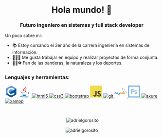 <h1 align="center">Hola mundo! 👋</h1>
<h3 align="center">Futuro ingeniero en sistemas y full stack developer</h3>

Un poco sobre mi:

- 📚 Estoy cursando el 3er año de la carrera ingeniería en sistemas de información.
- 👨‍💻👥 Me gusta trabajar en equipo y realizar proyectos de forma conjunta.
- 🏴🐘⚽ Fan de las banderas, la naturaleza y los deportes.


<h3 align="left">Lenguajes y herramientas:</h3>
<p align="left">
  <a href="https://www.cprogramming.com/" target="_blank" rel="noreferrer">
    <img src="https://raw.githubusercontent.com/devicons/devicon/master/icons/c/c-original.svg" alt="c" width="40" height="40"/>
  </a>
  <a href="https://www.java.com" target="_blank" rel="noreferrer">
    <img src="https://raw.githubusercontent.com/devicons/devicon/master/icons/java/java-original.svg" alt="java" width="40" height="40"/>
  </a>
  <a href="https://www.w3.org/html/" target="_blank" rel="noreferrer">
    <img src="https://www.w3.org/html/logo/downloads/HTML5_Badge_256.png" alt="html5" width="40" height="40"/>
  </a>
  <a href="https://www.w3schools.com/css/" target="_blank" rel="noreferrer">
    <img src="https://upload.wikimedia.org/wikipedia/commons/thumb/6/62/CSS3_logo.svg/800px-CSS3_logo.svg.png" alt="css3" width="40" height="40"/>
  </a>
  <a href="https://getbootstrap.com" target="_blank" rel="noreferrer"> 
     <img src="https://upload.wikimedia.org/wikipedia/commons/thumb/b/b2/Bootstrap_logo.svg/512px-Bootstrap_logo.svg.png" alt="bootstrap" width="45" height="40"/>
  </a>
  <a href="https://developer.mozilla.org/en-US/docs/Web/JavaScript" target="_blank" rel="noreferrer">
    <img src="https://raw.githubusercontent.com/devicons/devicon/master/icons/javascript/javascript-original.svg" alt="javascript" width="40" height="40"/>
  </a>
  <a href="https://git-scm.com/" target="_blank" rel="noreferrer">
    <img src="https://www.vectorlogo.zone/logos/git-scm/git-scm-icon.svg" alt="git" width="40" height="40"/>
  </a>
  <a href="https://www.mysql.com/" target="_blank" rel="noreferrer">
    <img src="https://raw.githubusercontent.com/devicons/devicon/master/icons/mysql/mysql-original-wordmark.svg" alt="mysql" width="40" height="40"/>
  </a>
  <a href="https://www.photoshop.com/en" target="_blank" rel="noreferrer">
    <img src="https://raw.githubusercontent.com/devicons/devicon/master/icons/photoshop/photoshop-line.svg" alt="photoshop" width="40" height="40"/>
  </a>
  <a href="https://www.axure.com/" target="_blank" rel="noreferrer">
    <img src="https://insmac.org/uploads/posts/2017-11/1511943598_axure-rp.png" alt="axure" width="40" height="40"/>
  </a>
  <a href="https://www.apachefriends.org/es/index.html" target="_blank" rel="noreferrer">
    <img src="https://cdn.worldvectorlogo.com/logos/xampp.svg" alt="xampp" width="40" height="40"/>
  </a>
</p>
<br>
<p align = "center">&nbsp;<img align="center" src="https://github-readme-stats.vercel.app/api?username=adrielgorosito&show_icons=true&locale=en" alt="adrielgorosito" /></p>

<p align = "center"><img align="center" src="https://github-readme-streak-stats.herokuapp.com/?user=adrielgorosito&" alt="adrielgorosito" /></p>

